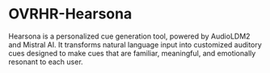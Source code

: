 # OVRHR-Hearsona
Hearsona is a personalized cue generation tool, powered by AudioLDM2 and Mistral AI. It transforms natural language input into customized auditory cues designed to make cues that are familiar, meaningful, and emotionally resonant to each user.
